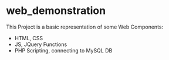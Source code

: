 # web_demonstration
This Project is a basic representation of some Web Components:
* HTML, CSS
* JS, JQuery Functions
* PHP Scripting, connecting to MySQL DB
